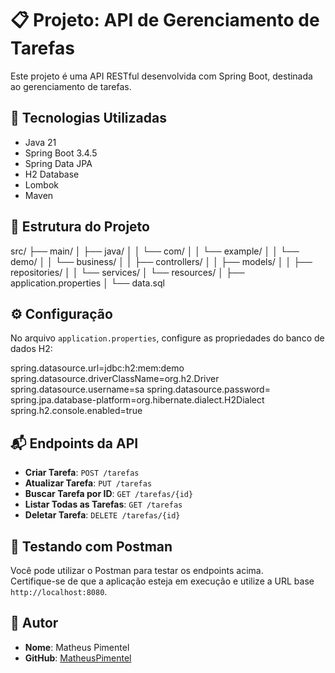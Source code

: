 # 📋 Projeto: API de Gerenciamento de Tarefas

Este projeto é uma API RESTful desenvolvida com Spring Boot, destinada ao gerenciamento de tarefas.

## 🚀 Tecnologias Utilizadas

- Java 21
- Spring Boot 3.4.5
- Spring Data JPA
- H2 Database
- Lombok
- Maven

## 📂 Estrutura do Projeto

src/
├── main/
│ ├── java/
│ │ └── com/
│ │ └── example/
│ │ └── demo/
│ │ └── business/
│ │ ├── controllers/
│ │ ├── models/
│ │ ├── repositories/
│ │ └── services/
│ └── resources/
│ ├── application.properties
│ └── data.sql

## ⚙️ Configuração

No arquivo `application.properties`, configure as propriedades do banco de dados H2:

spring.datasource.url=jdbc:h2:mem:demo
spring.datasource.driverClassName=org.h2.Driver
spring.datasource.username=sa
spring.datasource.password=
spring.jpa.database-platform=org.hibernate.dialect.H2Dialect
spring.h2.console.enabled=true


## 📬 Endpoints da API

- **Criar Tarefa**: `POST /tarefas`
- **Atualizar Tarefa**: `PUT /tarefas`
- **Buscar Tarefa por ID**: `GET /tarefas/{id}`
- **Listar Todas as Tarefas**: `GET /tarefas`
- **Deletar Tarefa**: `DELETE /tarefas/{id}`

## 🧪 Testando com Postman

Você pode utilizar o Postman para testar os endpoints acima.  
Certifique-se de que a aplicação esteja em execução e utilize a URL base `http://localhost:8080`.

## 📝 Autor

- **Nome**: Matheus Pimentel
- **GitHub**: [MatheusPimentel](https://github.com/MatheusPimentel)
